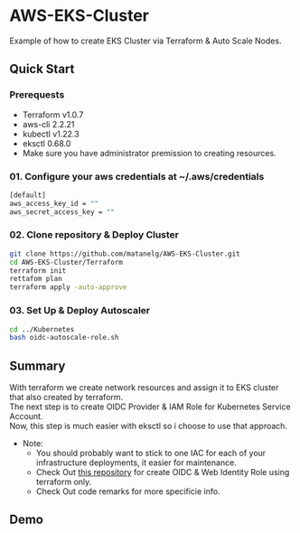 # AWS-EKS-Cluster
Example of how to create EKS Cluster via Terraform & Auto Scale Nodes.

## Quick Start

### Prerequests
* Terraform 	v1.0.7
* aws-cli 	2.2.21 
* kubectl 	v1.22.3
* eksctl 	0.68.0
* Make sure you have administrator premission to creating resources.

### 01. Configure your aws credentials at ~/.aws/credentials
```bash
[default]
aws_access_key_id = ""
aws_secret_access_key = ""
```

### 02. Clone repository & Deploy Cluster
```bash
git clone https://github.com/matanelg/AWS-EKS-Cluster.git
cd AWS-EKS-Cluster/Terraform
terraform init
rettafom plan
terraform apply -auto-approve
```

### 03. Set Up & Deploy Autoscaler
```bash
cd ../Kubernetes
bash oidc-autoscale-role.sh
```

## Summary
With terraform we create network resources and assign it to EKS cluster that also created by terraform.<br />
The next step is to create OIDC Provider & IAM Role for Kubernetes Service Account.<br />
Now, this step is much easier with eksctl so i choose to use that approach.<br />

* Note: 
  * You should probably want to stick to one IAC for each of your infrastructure deployments, it easier for maintenance.
  * Check Out [this repository](https://github.com/matanelg/EKS-ALB-Ingress-Controller) for create OIDC & Web Identity Role using terraform only.
  * Check Out code remarks for more specificie info.

## Demo


